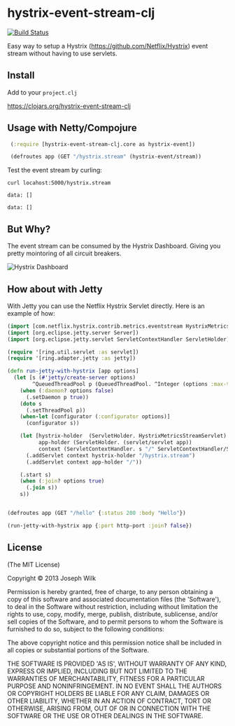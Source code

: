 # hystrix-event-stream-clj

[![Build Status](https://travis-ci.org/josephwilk/hystrix-event-stream-clj.png?branch=master)](https://travis-ci.org/josephwilk/hystrix-event-stream-clj)

Easy way to setup a Hystrix (https://github.com/Netflix/Hystrix) event stream without having to use servlets.

## Install

Add to your `project.clj`

https://clojars.org/hystrix-event-stream-clj

## Usage with Netty/Compojure

```clojure
 (:require [hystrix-event-stream-clj.core as hystrix-event])

 (defroutes app (GET "/hystrix.stream" (hystrix-event/stream))
```

Test the event stream by curling:

```
curl locahost:5000/hystrix.stream

data: []

data: []
```

## But Why?

The event stream can be consumed by the Hystrix Dashboard. Giving you pretty mointoring of all circuit breakers.

![Hystrix Dashboard](https://monosnap.com/image/nOFxuqgzQ6evEeGa2iA2r4ANn.png)

## How about with Jetty

With Jetty you can use the Netflix Hystrix Servlet directly. Here is an example of how:

```clojure
(import [com.netflix.hystrix.contrib.metrics.eventstream HystrixMetricsStreamServlet])
(import [org.eclipse.jetty.server Server])
(import [org.eclipse.jetty.servlet ServletContextHandler ServletHolder])

(require '[ring.util.servlet :as servlet])
(require '[ring.adapter.jetty :as jetty])

(defn run-jetty-with-hystrix [app options]
  (let [s (#'jetty/create-server options)
        ^QueuedThreadPool p (QueuedThreadPool. ^Integer (options :max-threads 50))]
    (when (:daemon? options false)
      (.setDaemon p true))
    (doto s
      (.setThreadPool p))
    (when-let [configurator (:configurator options)]
      (configurator s))

    (let [hystrix-holder  (ServletHolder. HystrixMetricsStreamServlet)
          app-holder (ServletHolder. (servlet/servlet app))
          context (ServletContextHandler. s "/" ServletContextHandler/SESSIONS)]
      (.addServlet context hystrix-holder "/hystrix.stream")
      (.addServlet context app-holder "/"))

    (.start s)
    (when (:join? options true)
      (.join s))
    s))


(defroutes app (GET "/hello" {:status 200 :body "Hello"})

(run-jetty-with-hystrix app {:port http-port :join? false})
```

## License

(The MIT License)

Copyright © 2013 Joseph Wilk

Permission is hereby granted, free of charge, to any person obtaining a copy of this software and associated documentation files (the 'Software'), to deal in the Software without restriction, including without limitation the rights to use, copy, modify, merge, publish, distribute, sublicense, and/or sell copies of the Software, and to permit persons to whom the Software is furnished to do so, subject to the following conditions:

The above copyright notice and this permission notice shall be included in all copies or substantial portions of the Software.

THE SOFTWARE IS PROVIDED 'AS IS', WITHOUT WARRANTY OF ANY KIND, EXPRESS OR IMPLIED, INCLUDING BUT NOT LIMITED TO THE WARRANTIES OF MERCHANTABILITY, FITNESS FOR A PARTICULAR PURPOSE AND NONINFRINGEMENT. IN NO EVENT SHALL THE AUTHORS OR COPYRIGHT HOLDERS BE LIABLE FOR ANY CLAIM, DAMAGES OR OTHER LIABILITY, WHETHER IN AN ACTION OF CONTRACT, TORT OR OTHERWISE, ARISING FROM, OUT OF OR IN CONNECTION WITH THE SOFTWARE OR THE USE OR OTHER DEALINGS IN THE SOFTWARE.

